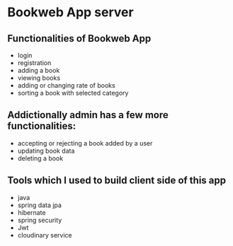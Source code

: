 # Bookweb App server

## Functionalities of Bookweb App
 - login  
 - registration 
 - adding a book 
 - viewing books 
 - adding or changing rate of books 
 - sorting a book with selected category
 
 ## Addictionally admin has a few more functionalities: 
 - accepting or rejecting a book added by a user  
 - updating book data 
 - deleting a book
 
 ## Tools which I used to build client side of this app 
 - java
 - spring data jpa
 - hibernate
 - spring security
 - Jwt
 - cloudinary service

